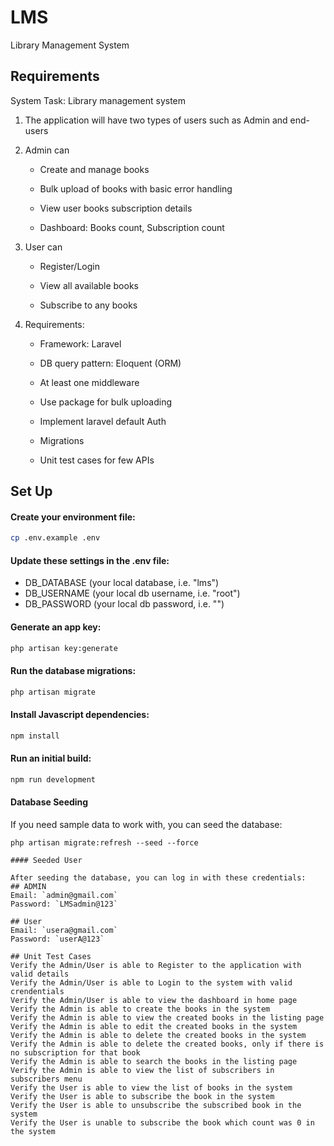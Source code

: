 # LMS
Library Management System
## Requirements
System Task: Library management system



   1) The application will have two types of users such as Admin and end-users

   2) Admin can 

      - Create and manage books

      - Bulk upload of books with basic error handling

      - View user books subscription details

      - Dashboard: Books count, Subscription count

   3) User can 

      - Register/Login

      - View all available books

      - Subscribe to any books 

  4) Requirements:

      - Framework: Laravel

      - DB query pattern: Eloquent (ORM)

      - At least one middleware

      - Use package for bulk uploading

      - Implement laravel default Auth

      - Migrations

      - Unit test cases for few APIs


## Set Up
#### Create your environment file:

```bash
cp .env.example .env
```
#### Update these settings in the .env file:

-   DB_DATABASE (your local database, i.e. "lms")
-   DB_USERNAME (your local db username, i.e. "root")
-   DB_PASSWORD (your local db password, i.e. "")

#### Generate an app key:

```bash
php artisan key:generate
```

#### Run the database migrations:

```bash
php artisan migrate
```

#### Install Javascript dependencies:

```bash
npm install
```

#### Run an initial build:

```bash
npm run development
```

#### Database Seeding

If you need sample data to work with, you can seed the database:

```
php artisan migrate:refresh --seed --force

#### Seeded User

After seeding the database, you can log in with these credentials:
## ADMIN
Email: `admin@gmail.com`
Password: `LMSadmin@123`

## User
Email: `usera@gmail.com`
Password: `userA@123`

## Unit Test Cases
Verify the Admin/User is able to Register to the application with valid details
Verify the Admin/User is able to Login to the system with valid crendentials
Verify the Admin/User is able to view the dashboard in home page
Verify the Admin is able to create the books in the system
Verify the Admin is able to view the created books in the listing page
Verify the Admin is able to edit the created books in the system
Verify the Admin is able to delete the created books in the system
Verify the Admin is able to delete the created books, only if there is no subscription for that book
Verify the Admin is able to search the books in the listing page
Verify the Admin is able to view the list of subscribers in subscribers menu
Verify the User is able to view the list of books in the system
Verify the User is able to subscribe the book in the system
Verify the User is able to unsubscribe the subscribed book in the system
Verify the User is unable to subscribe the book which count was 0 in the system
